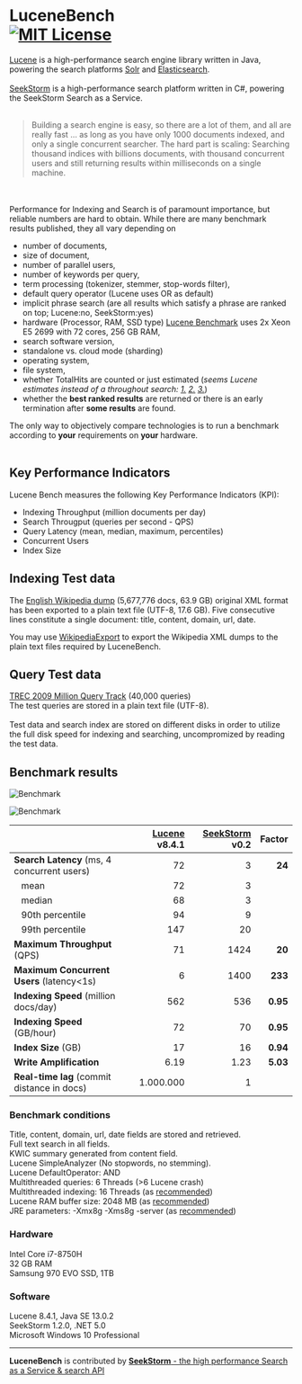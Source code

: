 LuceneBench<br>
[![MIT License](https://img.shields.io/github/license/wolfgarbe/lucenebench.svg)](https://github.com/wolfgarbe/LuceneBench/blob/master/LICENSE)
========
[Lucene](http://lucene.apache.org/core/) is a high-performance search engine library written in Java, powering the search platforms  [Solr](http://lucene.apache.org/solr/) and [Elasticsearch](https://www.elastic.co/de/products/elasticsearch).
<br><br>
[SeekStorm](https://seekstorm.com) is a high-performance search platform written in C#, powering the SeekStorm Search as a Service.
<br><br>

> Building a search engine is easy, so there are a lot of them, and all are really fast 
> ... as long as you have only 1000 documents indexed, and only a single concurrent searcher.
> The hard part is scaling: Searching thousand indices with billions documents, with thousand concurrent users and still returning results within milliseconds on a single machine.

<br><br>
Performance for Indexing and Search is of paramount importance, but reliable numbers are hard to obtain. 
While there are many benchmark results published, they all vary depending on 
* number of documents, 
* size of document, 
* number of parallel users,
* number of keywords per query,
* term processing (tokenizer, stemmer, stop-words filter),
* default query operator (Lucene uses OR as default)
* implicit phrase search (are all results which satisfy a phrase are ranked on top; Lucene:no, SeekStorm:yes)
* hardware (Processor, RAM, SSD type) [Lucene Benchmark](https://home.apache.org/~mikemccand/lucenebench/) uses 2x Xeon E5 2699 with 72 cores, 256 GB RAM, 
* search software version,
* standalone vs. cloud mode (sharding)
* operating system, 
* file system,
* whether TotalHits are counted or just estimated (*seems Lucene estimates instead of a throughout search: [1.](https://issues.apache.org/jira/browse/LUCENE-8060) [2.](https://issues.apache.org/jira/browse/LUCENE-8430) [3.](https://issues.apache.org/jira/browse/LUCENE-8431)*)
* whether the **best ranked results** are returned or there is an early termination after **some results** are found.



The only way to objectively compare technologies is to run a benchmark according to **your** requirements on **your** hardware.
<br><br>
## Key Performance Indicators
Lucene Bench measures the following Key Performance Indicators (KPI):
<br>
* Indexing Throughput (million documents per day)
* Search Througput (queries per second - QPS)
* Query Latency (mean, median, maximum, percentiles)
* Concurrent Users
* Index Size

## Indexing Test data
The [English Wikipedia dump](https://dumps.wikimedia.org/enwiki/latest/enwiki-latest-pages-articles.xml.bz2) (5,677,776 docs, 63.9 GB) original XML format has been exported to a plain text file (UTF-8, 17.6 GB).
Five consecutive lines constitute a single document: title, content, domain, url, date.

You may use [WikipediaExport](https://github.com/wolfgarbe/WikipediaExport) to export the Wikipedia XML dumps to the plain text files required by LuceneBench.

## Query Test data
[TREC 2009 Million Query Track](https://trec.nist.gov/data/million.query09.html) (40,000 queries)<br>
The test queries are stored in a plain text file (UTF-8).
<br><br>
Test data and search index are stored on different disks in order to utilize the full disk speed for indexing and searching, uncompromized by reading the test data.

## Benchmark results

![Benchmark](https://wolfgarbe.github.io/LuceneBench/img/search_latency.png "Benchmark")

![Benchmark](https://wolfgarbe.github.io/LuceneBench/img/search_throughput.png "Benchmark")

|                           | [Lucene](http://lucene.apache.org/core/) v8.4.1   | [SeekStorm](https://seekstorm.com/) v0.2   | Factor |
| :--- | ---: | ---: | ---: |    
| **Search Latency** (ms, 4 concurrent users)   | 72  |  3 |  **24** | 
| &nbsp;&nbsp;&nbsp;mean |  72 | 3  |  |
| &nbsp;&nbsp;&nbsp;median |  68 | 3  |  |
| &nbsp;&nbsp;&nbsp;90th percentile | 94  | 9  |  |
| &nbsp;&nbsp;&nbsp;99th percentile | 147  | 20  |  |
| **Maximum Throughput** (QPS)   | 71  | 1424  | **20** | 
| **Maximum Concurrent Users** (latency<1s) | 6  | 1400  | **233** |
| **Indexing Speed** (million docs/day) | 562 | 536  | **0.95** |
| **Indexing Speed** (GB/hour)  | 72  | 70  |  **0.95** |
| **Index Size** (GB)           | 17  | 16  | **0.94** |
| **Write Amplification**       | 6.19 | 1.23 | **5.03** |
| **Real-time lag** (commit distance in docs)      | 1.000.000 | 1 | |

### Benchmark conditions
Title, content, domain, url, date fields are stored and retrieved.<br>
Full text search in all fields.<br>
KWIC summary generated from content field.<br>
Lucene SimpleAnalyzer (No stopwords, no stemming).<br>
Lucene DefaultOperator: AND<br>
Multithreaded queries: 6 Threads (>6 Lucene crash)<br>
Multithreaded indexing: 16 Threads (as [recommended](https://home.apache.org/~mikemccand/lucenebench/indexing.html))<br>
Lucene RAM buffer size: 2048 MB (as [recommended](https://home.apache.org/~mikemccand/lucenebench/indexing.html))<br>
JRE parameters: -Xmx8g -Xms8g -server (as [recommended](https://home.apache.org/~mikemccand/lucenebench/indexing.html))

### Hardware
Intel Core i7-8750H<br>
32 GB RAM<br>
Samsung 970 EVO SSD, 1TB<br>

### Software
Lucene 8.4.1, Java SE 13.0.2<br>
SeekStorm 1.2.0, .NET 5.0<br>
Microsoft Windows 10 Professional<br>

---

**LuceneBench** is contributed by [**SeekStorm** - the high performance Search as a Service & search API](https://seekstorm.com)
